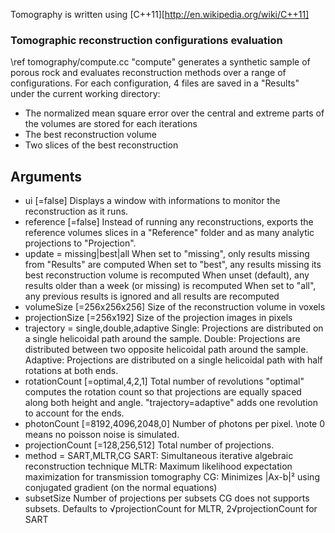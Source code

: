  Tomography is written using [C++11][http://en.wikipedia.org/wiki/C++11]

### Tomographic reconstruction configurations evaluation

\ref tomography/compute.cc "compute" generates a synthetic sample of porous rock and evaluates reconstruction methods over a range of configurations.
For each configuration, 4 files are saved in a "Results" under the current working directory:
- The normalized mean square error over the central and extreme parts of the volumes are stored for each iterations
- The best reconstruction volume
- Two slices of the best reconstruction

## Arguments
- ui [=false]
 Displays a window with informations to monitor the reconstruction as it runs.
- reference [=false]
 Instead of running any reconstructions, exports the reference volumes slices in a "Reference" folder and as many analytic projections to "Projection".
- update = missing|best|all
 When set to "missing", only results missing from "Results" are computed
 When set to "best", any results missing its best reconstruction volume is recomputed
 When unset (default), any results older than a week (or missing) is recomputed
 When set to "all", any previous results is ignored and all results are recomputed
- volumeSize [=256x256x256]
 Size of the reconstruction volume in voxels
- projectionSize [=256x192]
 Size of the projection images in pixels
- trajectory = single,double,adaptive
 Single: Projections are distributed on a single helicoidal path around the sample.
 Double: Projections are distributed between two opposite helicoidal path around the sample.
 Adaptive: Projections are distributed on a single helicoidal path with half rotations at both ends.
- rotationCount [=optimal,4,2,1]
 Total number of revolutions
 "optimal" computes the rotation count so that projections are equally spaced along both height and angle.
 "trajectory=adaptive" adds one revolution to account for the ends.
- photonCount [=8192,4096,2048,0]
 Number of photons per pixel.
 \note 0 means no poisson noise is simulated.
- projectionCount [=128,256,512]
 Total number of projections.
- method = SART,MLTR,CG
 SART: Simultaneous iterative algebraic reconstruction technique
 MLTR: Maximum likelihood expectation maximization for transmission tomography
 CG: Minimizes |Ax-b|² using conjugated gradient (on the normal equations)
- subsetSize
 Number of projections per subsets
 CG does not supports subsets.
 Defaults to √projectionCount for MLTR, 2√projectionCount for SART
